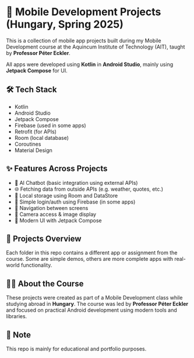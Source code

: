 # 📱 Mobile Development Projects (Hungary, Spring 2025)

This is a collection of mobile app projects built during my Mobile Development course at the Aquincum Institute of Technology (AIT), taught by **Professor Péter Eckler**.

All apps were developed using **Kotlin** in **Android Studio**, mainly using **Jetpack Compose** for UI.

## 🛠️ Tech Stack

- Kotlin
- Android Studio
- Jetpack Compose
- Firebase (used in some apps)
- Retrofit (for APIs)
- Room (local database)
- Coroutines
- Material Design

## ✨ Features Across Projects

- 🤖 AI Chatbot (basic integration using external APIs)
- 🌐 Fetching data from outside APIs (e.g. weather, quotes, etc.)
- 💾 Local storage using Room and DataStore
- 🔐 Simple login/auth using Firebase (in some apps)
- 🧭 Navigation between screens
- 📸 Camera access & image display
- 📱 Modern UI with Jetpack Compose

## 📂 Projects Overview

Each folder in this repo contains a different app or assignment from the course. Some are simple demos, others are more complete apps with real-world functionality.

## 👨‍🏫 About the Course

These projects were created as part of a Mobile Development class while studying abroad in **Hungary**. The course was led by **Professor Péter Eckler** and focused on practical Android development using modern tools and libraries.

## 📎 Note

This repo is mainly for educational and portfolio purposes.
